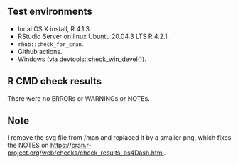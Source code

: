 ## Test environments
* local OS X install, R 4.1.3.
* RStudio Server on linux Ubuntu 20.04.3 LTS R 4.2.1.
* `rhub::check_for_cran`.
* Github actions.
* Windows (via devtools::check_win_devel()).

## R CMD check results
There were no ERRORs or WARNINGs or NOTEs.

## Note
I remove the svg file from /man and replaced it by a smaller png, which fixes the NOTES
on https://cran.r-project.org/web/checks/check_results_bs4Dash.html.

